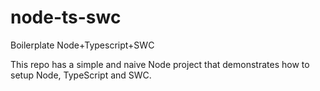 # node-ts-swc

Boilerplate Node+Typescript+SWC

This repo has a simple and naive Node project that demonstrates how to setup Node, TypeScript and SWC.
